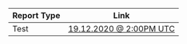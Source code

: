 | Report Type | Link                                                |
| ----------- | --------------------------------------------------- |
| Test        | [19.12.2020 @ 2:00PM UTC](19-12-2020_2.00PM-utc.md) |

<link rel="stylesheet" href="style.css">
<script>
  const state = { 'page_id': 1, 'user_id': 5 }
  const title = 'Report List'
  const url = '/reports/'

history.pushState(state, title, url)
</script>
